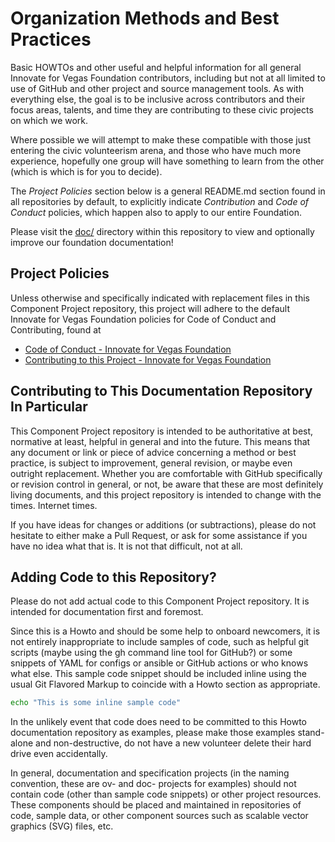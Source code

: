 <!--
 Copyright (C) 2022 Innovate for Vegas Foundation
 
 This file is part of doc-org-howtos.
 
 doc-org-howtos is free software: you can redistribute it and/or modify
 it under the terms of the GNU General Public License as published by
 the Free Software Foundation, either version 3 of the License, or
 (at your option) any later version.
 
 doc-org-howtos is distributed in the hope that it will be useful,
 but WITHOUT ANY WARRANTY; without even the implied warranty of
 MERCHANTABILITY or FITNESS FOR A PARTICULAR PURPOSE.  See the
 GNU General Public License for more details.
 
 You should have received a copy of the GNU General Public License
 along with doc-org-howtos.  If not, see <http://www.gnu.org/licenses/>.
-->

# Organization Methods and Best Practices

Basic HOWTOs and other useful and helpful information for all general Innovate for Vegas Foundation contributors, including but not at all limited to use of GitHub and other project and source management tools. As with everything else, the goal is to be inclusive across contributors and their focus areas, talents, and time they are contributing to these civic projects on which we work.

Where possible we will attempt to make these compatible with those just entering the civic volunteerism arena, and those who have much more experience, hopefully one group will have something to learn from the other (which is which is for you to decide).

The *Project Policies* section below is a general README.md section found in all repositories by default, to explicitly indicate *Contribution* and *Code of Conduct* policies, which happen also to apply to our entire Foundation.

Please visit the [doc/](doc/) directory within this repository to view and optionally improve our foundation documentation!

## Project Policies

Unless otherwise and specifically indicated with replacement files in this Component Project repository, this project will adhere to the default Innovate for Vegas Foundation policies for Code of Conduct and Contributing, found at

- [Code of Conduct - Innovate for Vegas Foundation](https://github.com/InnovateForVegas/.github/blob/main/CODE_OF_CONDUCT.md)
- [Contributing to this Project - Innovate for Vegas Foundation](https://github.com/InnovateForVegas/.github/blob/main/CONTRIBUTING.md)

## Contributing to This Documentation Repository In Particular

This Component Project repository is intended to be authoritative at best, normative at least, helpful in general and into the future. This means that any document or link or piece of advice concerning a method or best practice, is subject to improvement, general revision, or maybe even outright replacement. Whether you are comfortable with GitHub specifically or revision control in general, or not, be aware that these are most definitely living documents, and this project repository is intended to change with the times. Internet times.

If you have ideas for changes or additions (or subtractions), please do not hesitate to either make a Pull Request, or ask for some assistance if you have no idea what that is. It is not that difficult, not at all.

## Adding Code to this Repository?

Please do not add actual code to this Component Project repository. It is intended for documentation first and foremost.

Since this is a Howto and should be some help to onboard newcomers, it is not entirely inappropriate to include samples of code, such as helpful git scripts (maybe using the gh command line tool for GitHub?) or some snippets of YAML for configs or ansible or GitHub actions or who knows what else. This sample code snippet should be included inline using the usual Git Flavored Markup to coincide with a Howto section as appropriate.

```bash
echo "This is some inline sample code"
```

In the unlikely event that code does need to be committed to this Howto documentation repository as examples, please make those examples stand-alone and non-destructive, do not have a new volunteer delete their hard drive even accidentally.

In general, documentation and specification projects (in the naming convention, these are ov- and doc- projects for examples) should not contain code (other than sample code snippets) or other project resources. These components should be placed and maintained in repositories of code, sample data, or other component sources such as scalable vector graphics (SVG) files, etc.
